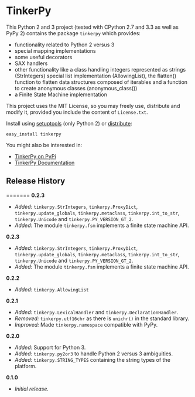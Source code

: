 TinkerPy
========

This Python 2 and 3 project (tested with CPython 2.7 and 3.3  as well as PyPy
2) contains the package `tinkerpy` which provides:

*   functionality related to Python 2 versus 3
*   special mapping implementations
*   some useful decorators
*   SAX handlers
*   other functionality like a class handling integers represented as strings
    (StrIntegers) special list implementation (AllowingList), the flatten()
    function to flatten data structures composed of iterables and a function to
    create anonymous classes (anonymous_class())
*   a Finite State Machine implementation

This project uses the MIT License, so you may freely use, distribute and
modify it, provided you include the content of `License.txt`.

Install using [setuptools](https://pypi.python.org/pypi/setuptools) (only
Python 2) or [distribute](http://pythonhosted.org/distribute/):

    easy_install tinkerpy


You might also be interested in:

* [TinkerPy on PyPi](https://pypi.python.org/pypi/TinkerPy)
* [TinkerPy Documentation](http://pythonhosted.org/TinkerPy/)


## Release History
=======
**0.2.3**
*   *Added:* `tinkerpy.StrIntegers`, `tinkerpy.ProxyDict`,
    `tinkerpy.update_globals`, `tinkerpy.metaclass`, `tinkerpy.int_to_str`,
    `tinkerpy.Unicode` and `tinkerpy.PY_VERSION_GT_2`.
*   *Added:* The module `tinkerpy.fsm` implements a finite state machine API.

**0.2.3**
*   *Added:* `tinkerpy.StrIntegers`, `tinkerpy.ProxyDict`,
    `tinkerpy.update_globals`, `tinkerpy.metaclass`, `tinkerpy.int_to_str`,
    `tinkerpy.Unicode` and `tinkerpy.PY_VERSION_GT_2`.
*   *Added:* The module `tinkerpy.fsm` implements a finite state machine API.

**0.2.2**
*   *Added:* `tinkerpy.AllowingList`

**0.2.1**
*   *Added:* `tinkerpy.LexicalHandler` and `tinkerpy.DeclarationHandler`.
*   *Removed:* `tinkerpy.utf16chr` as there is `unichr()` in the standard
    library.
*   *Improved:* Made `tinkerpy.namespace` compatible with PyPy.

**0.2.0**
*   *Added:* Support for Python 3.
*   *Added:* `tinkerpy.py2or3` to handle Python 2 versus 3 ambiguities.
*   *Added:* `tinkerpy.STRING_TYPES` containing the string types of the
    platform.

**0.1.0**
*   *Initial release.*